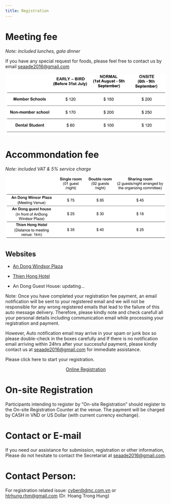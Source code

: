 ```yaml
---
title: Registration
---
```


# Meeting fee

_Note: included lunches, gala dinner_

If you have any special request for foods, please feel free to contact us by email seaade2016@gmail.com

![](/assets/registration/meeting_fee.jpg)

# Accommondation fee

_Note: included VAT & 5% service charge_

![](/assets/registration/accomondation_fee.jpg)

## Websites

- [An Dong Windsor Plaza](http://windsorplazahotel.com/)

- [Thien Hong Hotel](http://www.thienhonghotel.vn/)

- An Dong Guest House: updating...

Note: Once you have completed your registration fee payment, an email notification will be sent to your registered email and we will not be responsible for any wrong registered emails that lead to the failure of this auto message delivery. Therefore, please kindly note and check carefull all your personal details including communication email while processing your registration and payment.

However, Auto notification email may arrive in your spam or junk box so please double-check in the boxes carefully and If there is no notification email arriving within 24hrs after your successful payment, please kindly contact us at seaade2016@gmail.com for immediate assistance.

Please click here to start your registration.

<center>
  <a
    class="btn btn-lg btn-yellow"
    href="http://ezy.dmc.com.vn/Login.aspx?confId=14"
    target="_blank"
  >
    Online Registration
  </a>
</center>

# On-site Registration

Participants intending to register by “On-site Registration” should register to the On-site Registration Counter at the venue. The payment will be charged by CASH in VND or US Dollar (with current currency exchange).

# Contact or E-mail

If you need our assistance for submission, registration or other information, Please do not hesitate to contact the Secretariat at seaade2016@gmail.com.

# Contact Person:

For registration related issue: cyber@dmc.com.vn or htrhung.rhm@gmail.com (Dr. Hoang Trong Hung)
